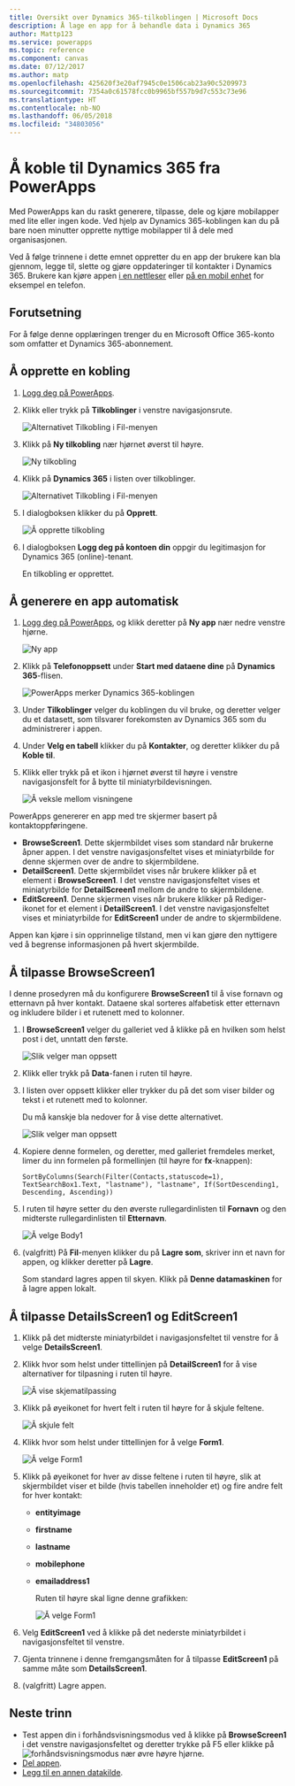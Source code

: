 ```yaml
---
title: Oversikt over Dynamics 365-tilkoblingen | Microsoft Docs
description: Å lage en app for å behandle data i Dynamics 365
author: Mattp123
ms.service: powerapps
ms.topic: reference
ms.component: canvas
ms.date: 07/12/2017
ms.author: matp
ms.openlocfilehash: 425620f3e20af7945c0e1506cab23a90c5209973
ms.sourcegitcommit: 7354a0c61578fcc0b9965bf557b9d7c553c73e96
ms.translationtype: HT
ms.contentlocale: nb-NO
ms.lasthandoff: 06/05/2018
ms.locfileid: "34803056"
---
```

# <a name="connect-to-dynamics-365-from-powerapps"></a>Å koble til Dynamics 365 fra PowerApps
Med PowerApps kan du raskt generere, tilpasse, dele og kjøre mobilapper med lite eller ingen kode. Ved hjelp av Dynamics 365-koblingen kan du på bare noen minutter opprette nyttige mobilapper til å dele med organisasjonen.

Ved å følge trinnene i dette emnet oppretter du en app der brukere kan bla gjennom, legge til, slette og gjøre oppdateringer til kontakter i Dynamics 365. Brukere kan kjøre appen [i en nettleser](../../../user/run-app-browser.md) eller [på en mobil enhet](../../../user/run-app-client.md) for eksempel en telefon.

## <a name="prerequisite"></a>Forutsetning
For å følge denne opplæringen trenger du en Microsoft Office 365-konto som omfatter et Dynamics 365-abonnement.

## <a name="create-a-connection"></a>Å opprette en kobling
1. [Logg deg på PowerApps](https://web.powerapps.com/).
2. Klikk eller trykk på **Tilkoblinger** i venstre navigasjonsrute.
   
    ![Alternativet Tilkobling i Fil-menyen](./media/connection-dynamics-crmonline/file-connections.png)
3. Klikk på **Ny tilkobling** nær hjørnet øverst til høyre.
   
    ![Ny tilkobling](./media/connection-dynamics-crmonline/new-connection.png)
4. Klikk på **Dynamics 365** i listen over tilkoblinger.
   
    ![Alternativet Tilkobling i Fil-menyen](./media/connection-dynamics-crmonline/connection-d365.png)
5. I dialogboksen klikker du på **Opprett**.
   
    ![Å opprette tilkobling](./media/connection-dynamics-crmonline/create-connection.png)
6. I dialogboksen **Logg deg på kontoen din** oppgir du legitimasjon for Dynamics 365 (online)-tenant.
   
    En tilkobling er opprettet.

## <a name="generate-an-app-automatically"></a>Å generere en app automatisk
1. [Logg deg på PowerApps](https://web.powerapps.com/), og klikk deretter på **Ny app** nær nedre venstre hjørne.
   
    ![Ny app](./media/connection-dynamics-crmonline/new-app.png)
2. Klikk på **Telefonoppsett** under **Start med dataene dine** på **Dynamics 365**-flisen.
   
    ![PowerApps merker Dynamics 365-koblingen](./media/connection-dynamics-crmonline/phonelayout.png)
3. Under **Tilkoblinger** velger du koblingen du vil bruke, og deretter velger du et datasett, som tilsvarer forekomsten av Dynamics 365 som du administrerer i appen.
4. Under **Velg en tabell** klikker du på **Kontakter**, og deretter klikker du på **Koble til**.
5. Klikk eller trykk på et ikon i hjørnet øverst til høyre i venstre navigasjonsfelt for å bytte til miniatyrbildevisningen.
   
    ![Å veksle mellom visningene](./media/connection-dynamics-crmonline/toggle-view.png)

PowerApps genererer en app med tre skjermer basert på kontaktoppføringene.

* **BrowseScreen1**. Dette skjermbildet vises som standard når brukerne åpner appen. I det venstre navigasjonsfeltet vises et miniatyrbilde for denne skjermen over de andre to skjermbildene.
* **DetailScreen1**. Dette skjermbildet vises når brukere klikker på et element i **BrowseScreen1**.  I det venstre navigasjonsfeltet vises et miniatyrbilde for **DetailScreen1** mellom de andre to skjermbildene.
* **EditScreen1**. Denne skjermen vises når brukere klikker på Rediger-ikonet for et element i **DetailScreen1**. I det venstre navigasjonsfeltet vises et miniatyrbilde for **EditScreen1** under de andre to skjermbildene.

Appen kan kjøre i sin opprinnelige tilstand, men vi kan gjøre den nyttigere ved å begrense informasjonen på hvert skjermbilde.

## <a name="customize-browsescreen1"></a>Å tilpasse BrowseScreen1
I denne prosedyren må du konfigurere **BrowseScreen1** til å vise fornavn og etternavn på hver kontakt. Dataene skal sorteres alfabetisk etter etternavn og inkludere bilder i et rutenett med to kolonner.

1. I **BrowseScreen1** velger du galleriet ved å klikke på en hvilken som helst post i det, unntatt den første.
   
    ![Slik velger man oppsett](./media/connection-dynamics-crmonline/select-gallery.png)
2. Klikk eller trykk på **Data**-fanen i ruten til høyre.
3. I listen over oppsett klikker eller trykker du på det som viser bilder og tekst i et rutenett med to kolonner.
   
    Du må kanskje bla nedover for å vise dette alternativet.
   
    ![Slik velger man oppsett](./media/connection-dynamics-crmonline/select-layout.png)
4. Kopiere denne formelen, og deretter, med galleriet fremdeles merket, limer du inn formelen på formellinjen (til høyre for **fx**-knappen):
   
    `SortByColumns(Search(Filter(Contacts,statuscode=1), TextSearchBox1.Text, "lastname"), "lastname", If(SortDescending1, Descending, Ascending))`
5. I ruten til høyre setter du den øverste rullegardinlisten til **Fornavn** og den midterste rullegardinlisten til **Etternavn**.
   
    ![Å velge Body1](./media/connection-dynamics-crmonline/firstname-lastname.png)
6. (valgfritt) På **Fil**-menyen klikker du på **Lagre som**, skriver inn et navn for appen, og klikker deretter på **Lagre**.
   
    Som standard lagres appen til skyen. Klikk på **Denne datamaskinen** for å lagre appen lokalt.

## <a name="customize-detailsscreen1-and-editscreen1"></a>Å tilpasse DetailsScreen1 og EditScreen1
1. Klikk på det midterste miniatyrbildet i navigasjonsfeltet til venstre for å velge **DetailsScreen1**.
2. Klikk hvor som helst under tittellinjen på **DetailScreen1** for å vise alternativer for tilpasning i ruten til høyre.
   
    ![Å vise skjematilpassing](./media/connection-dynamics-crmonline/show-customization.png)
3. Klikk på øyeikonet for hvert felt i ruten til høyre for å skjule feltene.
   
    ![Å skjule felt](./media/connection-dynamics-crmonline/hide-field.png)
4. Klikk hvor som helst under tittellinjen for å velge **Form1**.
   
    ![Å velge Form1](./media/connection-dynamics-crmonline/select-form1.png)
5. Klikk på øyeikonet for hver av disse feltene i ruten til høyre, slik at skjermbildet viser et bilde (hvis tabellen inneholder et) og fire andre felt for hver kontakt:
   
   * **entityimage**
   * **firstname**
   * **lastname**
   * **mobilephone**
   * **emailaddress1**
     
     Ruten til høyre skal ligne denne grafikken:
     
     ![Å velge Form1](./media/connection-dynamics-crmonline/show-fields.png)
6. Velg **EditScreen1** ved å klikke på det nederste miniatyrbildet i navigasjonsfeltet til venstre.
7. Gjenta trinnene i denne fremgangsmåten for å tilpasse **EditScreen1** på samme måte som **DetailsScreen1**.
8. (valgfritt) Lagre appen.

## <a name="next-steps"></a>Neste trinn
* Test appen din i forhåndsvisningsmodus ved å klikke på **BrowseScreen1** i det venstre navigasjonsfeltet og deretter trykke på F5 eller klikke på ![forhåndsvisningsmodus](./media/connection-dynamics-crmonline/runpowerapp.png) nær øvre høyre hjørne.
* [Del appen](../share-app.md).
* [Legg til en annen datakilde](../add-data-connection.md).

